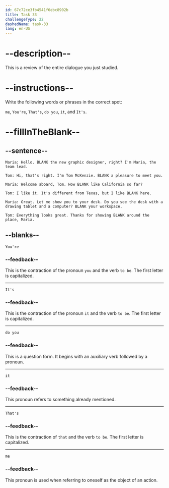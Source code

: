 ```yaml
---
id: 67c72ce3fb4541f6ebc8902b
title: Task 33
challengeType: 22
dashedName: task-33
lang: en-US
---
```


<!-- REVIEW -->

# --description--

This is a review of the entire dialogue you just studied.

# --instructions--

Write the following words or phrases in the correct spot:

`me`, `You're`, `That's`, `do you`, `it`, and `It's`.

# --fillInTheBlank--

## --sentence--

`Maria: Hello. BLANK the new graphic designer, right? I'm Maria, the team lead.`

`Tom: Hi, that's right. I'm Tom McKenzie. BLANK a pleasure to meet you.`

`Maria: Welcome aboard, Tom. How BLANK like California so far?`

`Tom: I like it. It's different from Texas, but I like BLANK here.`

`Maria: Great. Let me show you to your desk. Do you see the desk with a drawing tablet and a computer? BLANK your workspace.`

`Tom: Everything looks great. Thanks for showing BLANK around the place, Maria.`

## --blanks--

`You're`

### --feedback--

This is the contraction of the pronoun `you` and the verb `to be`. The first letter is capitalized.

---

`It's`

### --feedback--

This is the contraction of the pronoun `it` and the verb `to be`. The first letter is capitalized.

---

`do you`

### --feedback--

This is a question form. It begins with an auxiliary verb followed by a pronoun.

---

`it`

### --feedback--

This pronoun refers to something already mentioned.

---

`That's`

### --feedback--

This is the contraction of `that` and the verb `to be`. The first letter is capitalized.

---

`me`

### --feedback--

This pronoun is used when referring to oneself as the object of an action.
